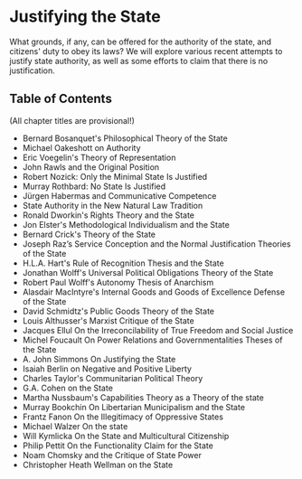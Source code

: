 # Justifying the State

What grounds, if any, can be offered for the authority of the state, and citizens' duty to obey its laws?
We will explore various recent attempts to justify state authority, as well as some efforts to claim that there is no
justification.

## Table of Contents

(All chapter titles are provisional!)

- Bernard Bosanquet's Philosophical Theory of the State
- Michael Oakeshott on Authority
- Eric Voegelin's Theory of Representation
- John Rawls and the Original Position
- Robert Nozick: Only the Minimal State Is Justified
- Murray Rothbard: No State Is Justified
- Jürgen Habermas and Communicative Competence
- State Authority in the New Natural Law Tradition
- Ronald Dworkin's Rights Theory and the State
- Jon Elster's Methodological Individualism and the State
- Bernard Crick's Theory of the State
- Joseph Raz’s Service Conception and the Normal Justification Theories of the State
- H.L.A. Hart's Rule of Recognition Thesis and the State
- Jonathan Wolff's Universal Political Obligations Theory of the State
- Robert Paul Wolff's Autonomy Thesis of Anarchism
- Alasdair MacIntyre's Internal Goods and Goods of Excellence Defense of the State
- David Schmidtz's Public Goods Theory of the State
- Louis Althusser's Marxist Critique of the State
- Jacques Ellul On the Irreconcilability of True Freedom and Social Justice
- Michel Foucault On Power Relations and Governmentalities Theses of the State
- A. John Simmons On Justifying the State
- Isaiah Berlin on Negative and Positive Liberty
- Charles Taylor's Communitarian Political Theory
- G.A. Cohen on the State
- Martha Nussbaum's Capabilities Theory as a Theory of the state
- Murray Bookchin On Libertarian Municipalism and the State
- Frantz Fanon On the Illegitimacy of Oppressive States
- Michael Walzer On the state
- Will Kymlicka On the State and Multicultural Citizenship
- Philip Pettit On the Functionality Claim for the State
- Noam Chomsky and the Critique of State Power
- Christopher Heath Wellman on the State
  
